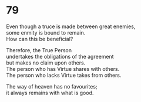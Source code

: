 # 79

Even though a truce is made between great enemies,<br/>
some enmity is bound to remain.<br/>
How can this be beneficial?<br/>

Therefore, the True Person<br/>
undertakes the obligations of the agreement<br/>
but makes no claim upon others.<br/>
The person who has Virtue shares with others.<br/>
The person who lacks Virtue takes from others.<br/>

The way of heaven has no favourites;<br/>
it always remains with what is good.<br/>
